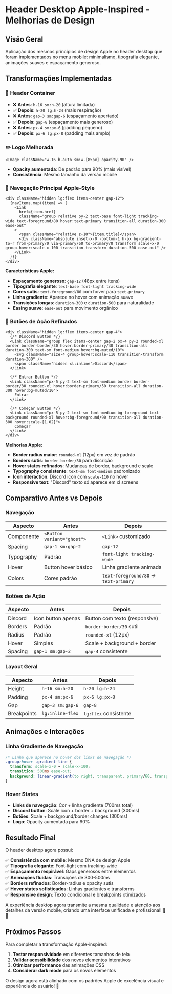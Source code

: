 # Header Desktop Apple-Inspired - Melhorias de Design

## Visão Geral
Aplicação dos mesmos princípios de design Apple no header desktop que foram implementados no menu mobile: minimalismo, tipografia elegante, animações suaves e espaçamento generoso.

## Transformações Implementadas

### 🎨 **Header Container**
- ❌ **Antes**: `h-16 sm:h-20` (altura limitada)
- ✅ **Depois**: `h-20 lg:h-24` (mais respiração)
- ❌ **Antes**: `gap-3 sm:gap-6` (espaçamento apertado)
- ✅ **Depois**: `gap-8` (espaçamento mais generoso)
- ❌ **Antes**: `px-4 sm:px-6` (padding pequeno)
- ✅ **Depois**: `px-6 lg:px-8` (padding mais amplo)

### ✏️ **Logo Melhorada**
```tsx
<Image className="w-16 h-auto sm:w-[85px] opacity-90" />
```
- **Opacity aumentada**: De padrão para 90% (mais visível)
- **Consistência**: Mesmo tamanho da versão mobile

### 🔗 **Navegação Principal Apple-Style**
```tsx
<div className="hidden lg:flex items-center gap-12">
  {navItems.map((item) => (
    <Link 
      href={item.href}
      className="group relative py-2 text-base font-light tracking-wide text-foreground/80 hover:text-primary transition-all duration-300 ease-out"
    >
      <span className="relative z-10">{item.title}</span>
      <div className="absolute inset-x-0 -bottom-1 h-px bg-gradient-to-r from-primary/0 via-primary/60 to-primary/0 transform scale-x-0 group-hover:scale-x-100 transition-transform duration-500 ease-out" />
    </Link>
  ))}
</div>
```

**Características Apple:**
- **Espaçamento generoso**: `gap-12` (48px entre itens)
- **Tipografia elegante**: `text-base font-light tracking-wide`
- **Cores sutis**: `text-foreground/80` com hover para `text-primary`
- **Linha gradiente**: Aparece no hover com animação suave
- **Transições longas**: `duration-300` e `duration-500` para naturalidade
- **Easing suave**: `ease-out` para movimento orgânico

### 🎯 **Botões de Ação Refinados**
```tsx
<div className="hidden lg:flex items-center gap-4">
  {/* Discord Button */}
  <Link className="group flex items-center gap-2 px-4 py-2 rounded-xl border border-border/30 hover:border-primary/40 transition-all duration-300 text-sm font-medium hover:bg-muted/10">
    <svg className="size-4 group-hover:scale-110 transition-transform duration-300" />
    <span className="hidden xl:inline">Discord</span>
  </Link>
  
  {/* Entrar Button */}
  <Link className="px-5 py-2 text-sm font-medium border border-border/30 rounded-xl hover:border-primary/50 transition-all duration-300 hover:bg-muted/10">
    Entrar
  </Link>
  
  {/* Começar Button */}
  <Link className="px-5 py-2 text-sm font-medium bg-foreground text-background rounded-xl hover:bg-foreground/90 transition-all duration-300 hover:scale-[1.02]">
    Começar
  </Link>
</div>
```

**Melhorias Apple:**
- **Border radius maior**: `rounded-xl` (12px) em vez de padrão
- **Borders sutis**: `border-border/30` para discrição
- **Hover states refinados**: Mudanças de border, background e scale
- **Typography consistente**: `text-sm font-medium` padronizado
- **Icon interaction**: Discord icon com `scale-110` no hover
- **Responsive text**: "Discord" texto só aparece em xl screens

## Comparativo Antes vs Depois

### **Navegação**
| Aspecto | Antes | Depois |
|---------|--------|--------|
| Componente | `<Button variant="ghost">` | `<Link>` customizado |
| Spacing | `gap-1 sm:gap-2` | `gap-12` |
| Typography | Padrão | `font-light tracking-wide` |
| Hover | Button hover básico | Linha gradiente animada |
| Colors | Cores padrão | `text-foreground/80` → `text-primary` |

### **Botões de Ação**
| Aspecto | Antes | Depois |
|---------|--------|--------|
| Discord | Icon button apenas | Button com texto (responsive) |
| Borders | Padrão | `border-border/30` sutil |
| Radius | Padrão | `rounded-xl` (12px) |
| Hover | Simples | Scale + background + border |
| Spacing | `gap-1 sm:gap-2` | `gap-4` consistente |

### **Layout Geral**
| Aspecto | Antes | Depois |
|---------|--------|--------|
| Height | `h-16 sm:h-20` | `h-20 lg:h-24` |
| Padding | `px-4 sm:px-6` | `px-6 lg:px-8` |
| Gap | `gap-3 sm:gap-6` | `gap-8` |
| Breakpoints | `lg:inline-flex` | `lg:flex` consistente |

## Animações e Interações

### **Linha Gradiente de Navegação**
```css
/* Linha que aparece no hover dos links de navegação */
.group:hover .gradient-line {
  transform: scale-x-0 → scale-x-100;
  transition: 500ms ease-out;
  background: linear-gradient(to right, transparent, primary/60, transparent);
}
```

### **Hover States**
- **Links de navegação**: Cor + linha gradiente (700ms total)
- **Discord button**: Scale icon + border + background (300ms)
- **Botões**: Scale + background/border changes (300ms)
- **Logo**: Opacity aumentada para 90%

## Resultado Final

O header desktop agora possui:

✅ **Consistência com mobile**: Mesmo DNA de design Apple  
✅ **Tipografia elegante**: Font-light com tracking-wide  
✅ **Espaçamento respirável**: Gaps generosos entre elementos  
✅ **Animações fluidas**: Transições de 300-500ms  
✅ **Borders refinados**: Border-radius e opacity sutis  
✅ **Hover states sofisticados**: Linhas gradientes e transforms  
✅ **Responsive design**: Texto condicional e breakpoints otimizados  

A experiência desktop agora transmite a mesma qualidade e atenção aos detalhes da versão mobile, criando uma interface unificada e profissional! 🍎✨

## Próximos Passos

Para completar a transformação Apple-inspired:
1. **Testar responsividade** em diferentes tamanhos de tela
2. **Validar acessibilidade** dos novos elementos interativos
3. **Otimizar performance** das animações CSS
4. **Considerar dark mode** para os novos elementos

O design agora está alinhado com os padrões Apple de excelência visual e experiência do usuário! 🚀